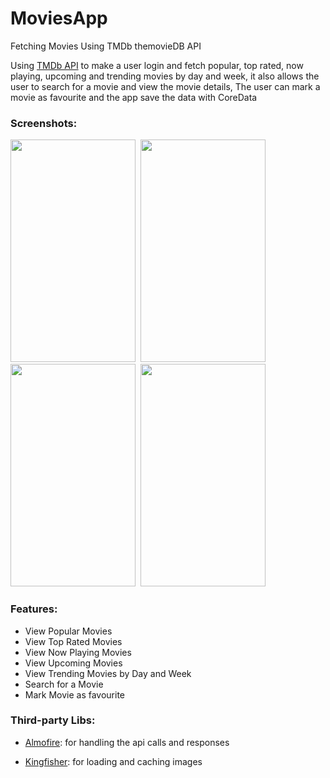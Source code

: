 # MoviesApp
Fetching Movies Using TMDb themovieDB API

Using [TMDb API](https://www.themoviedb.org/) to make a user login and fetch popular, top rated, now playing, upcoming and trending movies by day and week, it also allows the user to search for a movie and view the movie details, The user can mark a movie as favourite and the app save the data with CoreData

### Screenshots:
<img src="./images/s1.png" width="200" height="356">&nbsp;
<img src="./images/s2.png" width="200" height="356">&nbsp;
<img src="./images/s3.png" width="200" height="356">&nbsp;
<img src="./images/s4.png" width="200" height="356"><br>


### Features:
- View Popular Movies
- View Top Rated Movies
- View Now Playing Movies
- View Upcoming Movies
- View Trending Movies by Day and Week
- Search for a Movie
- Mark Movie as favourite

### Third-party Libs:
- [Almofire](https://github.com/Alamofire): for handling the api calls and responses

- [Kingfisher](https://github.com/onevcat/Kingfisher): for loading and caching images

